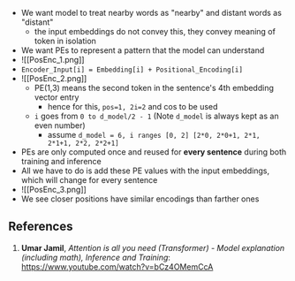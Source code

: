 - We want model to treat nearby words as "nearby" and distant words as "distant"
	- the input embeddings do not convey this, they convey meaning of token in isolation
- We want PEs to represent a pattern that the model can understand
- ![[PosEnc_1.png]]
- `Encoder_Input[i] = Embedding[i] + Positional_Encoding[i]`
- ![[PosEnc_2.png]]
	- PE(1,3) means the second token in the sentence's 4th embedding vector entry
		- hence for this, `pos=1, 2i=2` and cos to be used
	- `i` goes from `0 to d_model/2 - 1` (Note `d_model` is always kept as an even number)
		- assume `d_model = 6, i ranges [0, 2] [2*0, 2*0+1, 2*1, 2*1+1, 2*2, 2*2+1]`
- PEs are only computed once and reused for **every sentence** during both training and inference
- All we have to do is add these PE values with the input embeddings, which will change for every sentence
- ![[PosEnc_3.png]]
- We see closer positions have similar encodings than farther ones

## References
1. **Umar Jamil**, *Attention is all you need (Transformer) - Model explanation (including math), Inference and Training*: https://www.youtube.com/watch?v=bCz4OMemCcA